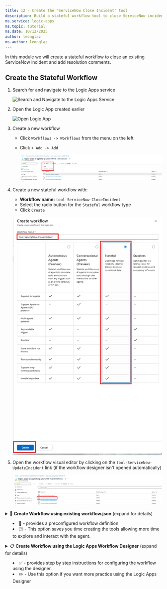 ```yaml
---
title: 12 - Create the 'ServiceNow Close Incident' tool
description: Build a stateful workflow tool to close ServiceNow incidents with resolution notes.
ms.service: logic-apps
ms.topic: tutorial
ms.date: 10/12/2025
author: leonglaz
ms.author: leonglaz
---
```


In this module we will create a stateful workflow to close an existing ServiceNow incident and add resolution comments.

## Create the Stateful Workflow
1. Search for and navigate to the Logic Apps service

    ![Search and Navigate to the Logic Apps Service](./images/12_01_search_bar_logic_apps.png "search and navigate to logics apps")


1. Open the Logic App created earlier 

    ![Open Logic App](./images/12_02_logic_apps_list.png "open logic app")

1. Create a new workflow
    - Click `Workflows -> Workflows` from the menu on the left
    - Click `+ Add -> Add`

      ![Create New Workflow](./images/12_03_create_new_workflow.png "create new workflow")

1. Create a new stateful workflow with:
    
    - **Workflow name:** `tool-ServiceNow-CloseIncident`
    - Select the radio button for the `Stateful` workflow type
    - Click `Create`

    ![Create Stateful Workflow](./images/12_04_create_new_stateful_workflow.png "create new stateful workflow")

1. Open the workflow visual editor by clicking on the `tool-ServiceNow-UpdateIncident` link (if the workflow designer isn't opened automatically)

    ![Open Workflow](./images/12_05_open_workflow.png "Open Workflow" )

<details>
<summary>🚀 <b>Create Workflow using existing workflow.json</b> (expand for details)

  - 📄 -  provides a preconfigured workflow definition
  - 🕐 - This option saves you time creating the tools allowing more time to explore and interact with the agent.
</summary>

## Configure Worflow using existing workflow.json
1. Select the `Code` Option in the **Tools**

    ![Tools - Code](./images/12_01_01_tools_code_menu.png "tools code menu")

1. Paste the contents of the `workflow.json` file into the editor

    ```JSON
    {
        "definition": {
            "$schema": "https://schema.management.azure.com/providers/Microsoft.Logic/schemas/2016-06-01/workflowdefinition.json#",
            "contentVersion": "1.0.0.0",
            "actions": {
                "List_Records": {
                    "type": "ApiConnection",
                    "inputs": {
                        "host": {
                            "connection": {
                                "referenceName": "service-now"
                            }
                        },
                        "method": "get",
                        "path": "/api/now/v2/table/@{encodeURIComponent('incident')}",
                        "queries": {
                            "sysparm_display_value": false,
                            "sysparm_exclude_reference_link": true,
                            "sysparm_query": "number=@{triggerBody()?['TicketNumber']}"
                        }
                    },
                    "runAfter": {}
                },
                "Update_Record": {
                    "type": "ApiConnection",
                    "inputs": {
                        "host": {
                            "connection": {
                                "referenceName": "service-now"
                            }
                        },
                        "method": "put",
                        "body": {
                            "state": "7",
                            "close_code": "Solution Provided",
                            "close_notes": "@triggerBody()?['Notes']"
                        },
                        "path": "/api/now/v2/table/@{encodeURIComponent('incident')}/@{encodeURIComponent(first(body('List_Records')?['result'])['sys_id'])}",
                        "queries": {
                            "sysparm_display_value": false,
                            "sysparm_exclude_reference_link": true
                        }
                    },
                    "runAfter": {
                        "List_Records": [
                            "SUCCEEDED"
                        ]
                    }
                },
                "Response": {
                    "type": "Response",
                    "kind": "Http",
                    "inputs": {
                        "statusCode": 200,
                        "body": {
                            "status": "Ticket {@{triggerBody()?['TicketNumber']}} has been updated successfully"
                        }
                    },
                    "runAfter": {
                        "Update_Record": [
                            "SUCCEEDED"
                        ]
                    }
                }
            },
            "outputs": {},
            "triggers": {
                "When_an_HTTP_request_is_received": {
                    "type": "Request",
                    "kind": "Http",
                    "inputs": {
                        "schema": {
                            "type": "object",
                            "properties": {
                                "TicketNumber": {
                                    "type": "string"
                                },
                                "Notes": {
                                    "type": "string"
                                }
                            }
                        }
                    }
                }
            }
        },
        "kind": "Stateful"
    }    
    ```


1. Click the `Save` button to save the changes to the workflow

    ![Save Changes](./images/12_01_02_save_code.png "save changes")

    The follwoing message will appear once the changes have been successfully saved:
    
    ![Save Success](./images/12_01_03_save_success_status.png "save success")

1. Click on the `Designer` option in the **Tools** menu to review the workflow using the designer.

    ![Review Workflow using Designer](./images/12_01_04_workflow_designer_review.png "review workflow using designer")
</details>

<details>
<summary>📋 <b>Create Workflow using the Logic Apps Workflow Designer</b>  (expand for details)
    
- ✅ - provides step by step instructions for configuring the workflow using the designer. 
- ✏️ - Use this option if you want more practice using the Logic Apps Designer 
</summary>

## Configure Workflow using designer

1. Configure the workflow trigger to accept an HTTP Request
    - Click on `Add Trigger`
    - Select the `Request` action located in the **Built-in tools** group

        ![Add Trigger - Request Action](./images/12_06_add_trigger_request_action.png "add trigger request action")
        
    - Select the `When a HTTP request is received`

        ![Select Action When a HTTP Request is Recieved](./images/12_07_add_action_when_a_http_request_is_received.png "select when a HTTP 
        request is received")

1. Configure the `When a HTTP request is received` action:
    - **Request Body JSON Schema**
        ```JSON
       {
            "type": "object",
            "properties": {
                "TicketNumber": {
                    "type": "string"
                },
                "Notes": {
                    "type": "string"
                }
            }
       }
       ```

1. Look up the internal identifier for the **Incident** in ServiceNow

    - Add a new action. Click `+ Add an action`

        ![Add an action](./images/12_08_add_a_action.png "add a action")

    - Select the `ServiceNow - List Records` action

        ![Select Action ServiceNow List Records](./images/12_09_action_servicenow_list_records.png "servicenow list records")

1. Configure the List Records Activity as follows
    - **Record Type:** `Incident`
    - **Advanced Parameters** (click `Show all`)
    - **Query:** `number=@{triggerBody()?['TicketNumber']}`

        (**note:** notice that the connection for the ServiceNow connection was automatically selected for the activity)

        ![ServiceNow List Activity Configuration](./images/12_10_servicenow_list_records_config.png "servicenow list records configuration")

1. Add the **Update Record** action to update the work notes on the incident in ServiceNow
    - Click on the `+` -> `Add an Action`
    - Search for `ServiceNow` Connector and select the `Update Record` Activity

        ![ServiceNow Update Activity](./images/12_11_search_action_sevicenow_update_activity.png "servicenow update activity")

1. Configure the **Update Record** action
    - Rename activity to `Update Incident Work Notes`
    - **Record Type:** `Incident`
    - **System ID:** *(using the expression (fx) editor)* `first(body('List_Records')?['result'])['sys_id']`
    - **State:** *(Advanced Parameter)* `7`
    - **Resolution Code:** *(Advanced Parameter)* `Solution Provided`
    - **Resolution Notes:** *(Advanced Parameter)* `@{triggerBody()?['Notes']}`

        ![ServiceNow Update Activity Config](./images/12_12_update_activity_config.png "servicenow update activity config")

1. Add the **Response** activity to return a status message to the calling process
    - Click on the `+` -> `Add an Action`
    - Search for and select the `Response` activity

    ![Search Activity Response](./images/12_13_search_activity_response.png "search activity response")

1. Configure the **Response** activity
    - **Body:** 
        ```
        {
            "status": "Ticket {@{triggerBody()?['TicketNumber']}} has been updated successfully"
        }
        ```
    ![Response Activity Config](./images/12_14_response_activity_config.png "response activity config")

1. Save your workflow

    ![Save Workflow](./images/12_15_save_workflow.png "save workflow")

</details>